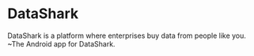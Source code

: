 # DataShark
DataShark is a platform where enterprises buy data from people like you.
~The Android app for DataShark.
